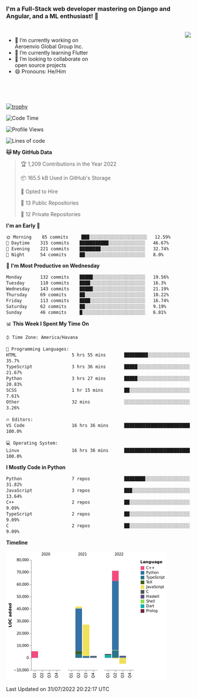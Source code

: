### I'm a Full-Stack web developer mastering on Django and Angular, and a ML enthusiast!  👋

<br/>

<img align="right" height="250"  src="https://media1.giphy.com/media/qgQUggAC3Pfv687qPC/giphy.gif?cid=ecf05e470ttfxgsj072btembitu1zn4ti3t3cdyg4jo5b3by&rid=giphy.gif&ct=g" />

 <div style="width:50%">
    <ul>
      <li>🔭 I’m currently working on Aeroenvio Global Group Inc.</li>
      <li>🌱 I’m currently learning Flutter</li>
      <li>👯 I’m looking to collaborate on open source projects</li>
      <li>😄 Pronouns: He/Him</li>
<!--       <li>⚡ Fun fact: I started my first professional project for a company as web dev without knowing any JS </li> -->
    </ul>
  </div>
  
<br/><br/><br/>

[![trophy](https://github-profile-trophy.vercel.app/?username=dfg-98&row=3&column=3&theme=monokai)](https://github.com/ryo-ma/github-profile-trophy)


<!--START_SECTION:waka-->
![Code Time](http://img.shields.io/badge/Code%20Time-360%20hrs%202%20mins-blue)

![Profile Views](http://img.shields.io/badge/Profile%20Views-0-blue)

![Lines of code](https://img.shields.io/badge/From%20Hello%20World%20I%27ve%20Written-147%20Thousand%20lines%20of%20code-blue)

**🐱 My GitHub Data** 

> 🏆 1,209 Contributions in the Year 2022
 > 
> 📦 165.5 kB Used in GitHub's Storage 
 > 
> 💼 Opted to Hire
 > 
> 📜 13 Public Repositories 
 > 
> 🔑 12 Private Repositories  
 > 
**I'm an Early 🐤** 

```text
🌞 Morning    85 commits     ███░░░░░░░░░░░░░░░░░░░░░░   12.59% 
🌆 Daytime    315 commits    ███████████░░░░░░░░░░░░░░   46.67% 
🌃 Evening    221 commits    ████████░░░░░░░░░░░░░░░░░   32.74% 
🌙 Night      54 commits     ██░░░░░░░░░░░░░░░░░░░░░░░   8.0%

```
📅 **I'm Most Productive on Wednesday** 

```text
Monday       132 commits    █████░░░░░░░░░░░░░░░░░░░░   19.56% 
Tuesday      110 commits    ████░░░░░░░░░░░░░░░░░░░░░   16.3% 
Wednesday    143 commits    █████░░░░░░░░░░░░░░░░░░░░   21.19% 
Thursday     69 commits     ██░░░░░░░░░░░░░░░░░░░░░░░   10.22% 
Friday       113 commits    ████░░░░░░░░░░░░░░░░░░░░░   16.74% 
Saturday     62 commits     ██░░░░░░░░░░░░░░░░░░░░░░░   9.19% 
Sunday       46 commits     █░░░░░░░░░░░░░░░░░░░░░░░░   6.81%

```


📊 **This Week I Spent My Time On** 

```text
⌚︎ Time Zone: America/Havana

💬 Programming Languages: 
HTML                     5 hrs 55 mins       █████████░░░░░░░░░░░░░░░░   35.7% 
TypeScript               3 hrs 36 mins       █████░░░░░░░░░░░░░░░░░░░░   21.67% 
Python                   3 hrs 27 mins       █████░░░░░░░░░░░░░░░░░░░░   20.83% 
SCSS                     1 hr 15 mins        ██░░░░░░░░░░░░░░░░░░░░░░░   7.61% 
Other                    32 mins             ░░░░░░░░░░░░░░░░░░░░░░░░░   3.26%

🔥 Editors: 
VS Code                  16 hrs 36 mins      █████████████████████████   100.0%

💻 Operating System: 
Linux                    16 hrs 36 mins      █████████████████████████   100.0%

```

**I Mostly Code in Python** 

```text
Python                   7 repos             ████████░░░░░░░░░░░░░░░░░   31.82% 
JavaScript               3 repos             ███░░░░░░░░░░░░░░░░░░░░░░   13.64% 
C++                      2 repos             ██░░░░░░░░░░░░░░░░░░░░░░░   9.09% 
TypeScript               2 repos             ██░░░░░░░░░░░░░░░░░░░░░░░   9.09% 
C                        2 repos             ██░░░░░░░░░░░░░░░░░░░░░░░   9.09%

```


**Timeline**

![Chart not found](https://raw.githubusercontent.com/dfg-98/dfg-98/main/charts/bar_graph.png) 


 Last Updated on 31/07/2022 20:22:17 UTC
<!--END_SECTION:waka-->
